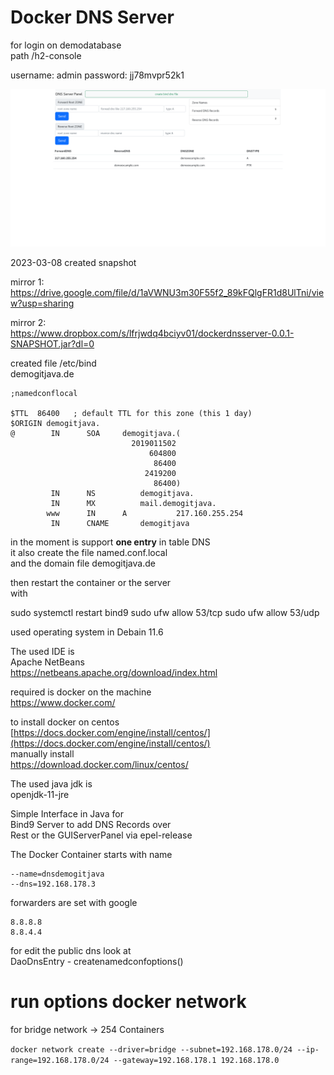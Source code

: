 
Docker DNS Server
============================================================  
for login on demodatabase  
path /h2-console

username: admin password: jj78mvpr52k1

![enter image description here](https://raw.githubusercontent.com/demogitjava/demodatabase/master/dockerdnspanel.png)


2023-03-08 created snapshot

mirror 1:  
https://drive.google.com/file/d/1aVWNU3m30F55f2_89kFQlgFR1d8UlTni/view?usp=sharing

mirror 2:  
https://www.dropbox.com/s/lfrjwdq4bciyv01/dockerdnsserver-0.0.1-SNAPSHOT.jar?dl=0

created file /etc/bind  
demogitjava.de

    ;namedconflocal  
      
    $TTL  86400   ; default TTL for this zone (this 1 day)  
    $ORIGIN demogitjava.  
    @        IN      SOA     demogitjava.(  
                               2019011502  
                                   604800  
                                    86400  
                                  2419200  
                                    86400)  
             IN      NS          demogitjava.  
             IN      MX          mail.demogitjava.  
    		www      IN      A           217.160.255.254  
             IN      CNAME       demogitjava





in the moment is support **one entry** in table DNS  
it also create the file named.conf.local  
and the domain file demogitjava.de


then restart the container or the server  
with

sudo systemctl restart bind9 sudo ufw allow 53/tcp sudo ufw allow 53/udp

used operating system in Debain 11.6

The used IDE is  
Apache NetBeans  
https://netbeans.apache.org/download/index.html

required is docker on the machine  
https://www.docker.com/

to install docker on centos  
[https://docs.docker.com/engine/install/centos/](https://docs.docker.com/engine/install/centos/)  
manually install   
https://download.docker.com/linux/centos/



The used java jdk is  
openjdk-11-jre


Simple Interface in Java for  
Bind9 Server to add DNS Records over  
Rest or the GUIServerPanel via epel-release



The Docker Container starts with name

    --name=dnsdemogitjava  
    --dns=192.168.178.3  




forwarders are set with google

    8.8.8.8  
    8.8.4.4  

for edit the public dns look at  
DaoDnsEntry - createnamedconfoptions()






run options docker network
============================================================  

for bridge network -> 254 Containers

`docker network create --driver=bridge --subnet=192.168.178.0/24 --ip-range=192.168.178.0/24 --gateway=192.168.178.1 192.168.178.0`
